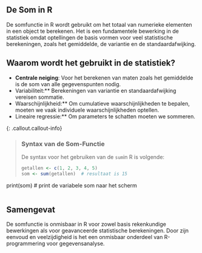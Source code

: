 ## De Som in R

De somfunctie in R wordt gebruikt om het totaal van numerieke elementen in een object te berekenen. Het is een fundamentele bewerking in de statistiek omdat optellingen de basis vormen voor veel statistische berekeningen, zoals het gemiddelde, de variantie en de standaardafwijking.

## Waarom wordt het gebruikt in de statistiek?
* **Centrale neiging**: Voor het berekenen van maten zoals het gemiddelde is de som van alle gegevenspunten nodig.
* Variabiliteit:** Berekeningen van variantie en standaardafwijking vereisen sommatie.
* Waarschijnlijkheid:** Om cumulatieve waarschijnlijkheden te bepalen, moeten we vaak individuele waarschijnlijkheden optellen.
* Lineaire regressie:** Om parameters te schatten moeten we sommeren.

{: .callout.callout-info}
>### Syntax van de Som-Functie
>De syntax voor het gebruiken van de `sum`in R is volgende:  
>
>```r
>getallen <- c(1, 2, 3, 4, 5)
>som <- sum(getallen)  # resultaat is 15
print(som) # print de variabele som naar het scherm
>```

## Samengevat
De somfunctie is onmisbaar in R voor zowel basis rekenkundige bewerkingen als voor geavanceerde statistische berekeningen. Door zijn eenvoud en veelzijdigheid is het een onmisbaar onderdeel van R-programmering voor gegevensanalyse.